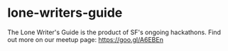 # lone-writers-guide
The Lone Writer's Guide is the product of SF's ongoing hackathons. Find out more on our meetup page: https://goo.gl/A6EBEn
